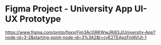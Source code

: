 # Figma Project - University App UI-UX Prototype
https://www.figma.com/proto/fpxsrFjm3AcGRKWwJRj83J/University-App?node-id=3-2&starting-point-node-id=3%3A2&t=cyE2TEApzFnIAVUt-1

